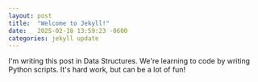 ```yaml
---
layout: post
title:  "Welcome to Jekyll!"
date:   2025-02-18 13:59:23 -0600
categories: jekyll update
---
```


I'm writing this post in Data Structures. We're learning to code by writing Python scripts. It's hard work, but can be a lot of fun!